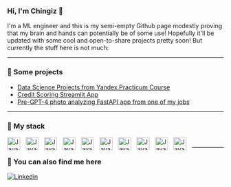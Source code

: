 ### Hi, I'm Chingiz 🤗

I'm a ML engineer and this is my semi-empty Github page modestly proving that my brain and hands can potentially be of some use!
Hopefully it'll be updated with some cool and open-to-share projects pretty soon! But currently the stuff here is not much:

-----

### 📝 Some projects 
- [Data Science Projects from Yandex.Practicum Course](https://github.com/CzSadykov/DataScience_research_projects)
- [Credit Scoring Streamlit App](https://github.com/CzSadykov/credit_scoring) 
- [Pre-GPT-4 photo analyzing FastAPI app from one of my jobs](https://github.com/CzSadykov/pre-gpt4_photo_analyzer)
  
-----

### 🧰 My stack

<img align="left" alt="Java" width="30px" style="padding-right:10px;" src="https://cdn.jsdelivr.net/gh/devicons/devicon/icons/python/python-original.svg"/>
<img align="left" alt="Java" width="30px" style="padding-right:10px;" src="https://cdn.jsdelivr.net/gh/devicons/devicon/icons/postgresql/postgresql-original.svg" />
<img align="left" alt="Java" width="30px" style="padding-right:10px;" src="https://cdn.jsdelivr.net/gh/devicons/devicon/icons/jupyter/jupyter-original.svg"/>
<img align="left" alt="Java" width="30px" style="padding-right:10px;" src="https://cdn.jsdelivr.net/gh/devicons/devicon/icons/pandas/pandas-original.svg"  />
<img align="left" alt="Java" width="30px" style="padding-right:10px;" src="https://cdn.jsdelivr.net/gh/devicons/devicon/icons/matlab/matlab-original.svg"  />
<img align="left" alt="Java" width="30px" style="padding-right:10px;" src="https://cdn.jsdelivr.net/gh/devicons/devicon/icons/numpy/numpy-original.svg"  />
<img align="left" alt="Java" width="30px" style="padding-right:10px;" src="https://cdn.jsdelivr.net/gh/devicons/devicon/icons/pytorch/pytorch-original.svg" />
<img align="left" alt="Java" width="30px" style="padding-right:10px;" src="https://cdn.jsdelivr.net/gh/devicons/devicon/icons/docker/docker-original.svg"/>
<img align="left" alt="Java" width="30px" style="padding-right:10px;" src="https://cdn.jsdelivr.net/gh/devicons/devicon/icons/git/git-original.svg"/>
<img align="left" alt="Java" width="30px" style="padding-right:10px;" src="https://cdn.jsdelivr.net/gh/devicons/devicon/icons/fastapi/fastapi-original.svg"/>

#

-----

### 🚀 You can also find me here

<div id="badges">
    <a href="https://www.linkedin.com/in/chingiz-sadykov-478552149/" target="_blank">
      <img src="https://img.shields.io/badge/LinkedIn-0077B5?style=for-the-badge&logo=linkedin&logoColor=white" alt="Linkedin"/>
  </div>
